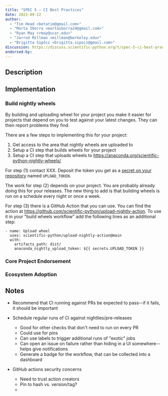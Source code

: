 ```yaml
---
title: "SPEC 5 — CI Best Practices"
date: 2022-09-22
author:
  - "Tim Head <betatim@gmail.com>"
  - "Marta Iborra <martaiborra24@gmail.com>"
  - "Ryan May <rmay@ucar.edu>"
  - "Jarrod Millman <millman@berkeley.edu>"
  - "Brigitta Sipőcz <brigitta.sipocz@gmail.com>"
discussion: https://discuss.scientific-python.org/t/spec-5-ci-best-practices/507
endorsed-by:
---
```


## Description

<!--
Briefly and clearly describe the proposal.
Explain the general need and the advantages of this specific proposal.
If relevant, include examples of how the new functionality would be used,
intended use-cases, and pseudo-code illustrating its use.
-->

## Implementation

<!--
Discuss how this would be implemented.
-->

### Build nightly wheels

By building and uploading wheel for your project you make it easier for projects
that depend on you to test against your latest changes. They can then report problems
they find.

There are a few steps to implementing this for your project:

1. Get access to the area that nightly wheels are uploaded to
2. Setup a CI step that builds wheels for your project
3. Setup a CI step that uploads wheels to https://anaconda.org/scientific-python-nightly-wheels/

For step (1) contact XXX. Deposit the token you get as a [secret on your repository](https://docs.github.com/en/actions/security-guides/encrypted-secrets) named `UPLOAD_TOKEN`.

The work for step (2) depends on your project. You are probably already doing this for your
releases. The new thing to add is that building wheels is run on a schedule every night or
once a week.

For step (3) there is a GitHub Action that you can use. You can find the action at
https://github.com/scientific-python/upload-nightly-action. To use it in your "build wheels
workflow" add the following lines as an additional step:

```
- name: Upload wheel
  uses: scientific-python/upload-nightly-action@main
  with:
    artifacts_path: dist/
    anaconda_nightly_upload_token: ${{ secrets.UPLOAD_TOKEN }}
```

### Core Project Endorsement

<!--
Discuss what it means for a core project to endorse this SPEC.
-->

### Ecosystem Adoption

<!--
Discuss what it means for a project to adopt this SPEC.
-->

## Notes

<!--
Include a bulleted list of annotated links, comments,
and other ancillary information as needed.
-->

- Recommend that CI running against PRs be expected to pass--if it fails, it should be important

- Schedule regular runs of CI against nightlies/pre-releases

  - Good for other checks that don't need to run on every PR
  - Could use for pins
  - Can use labels to trigger additional runs of "exotic" jobs
  - Can open an issue on failure rather than hiding in a UI somewhere--helps give notifications
  - Generate a badge for the workflow, that can be collected into a dashboard

- GitHub actions security concerns
  - Need to trust action creators
  - Pin to hash vs. version/tag?
  -
